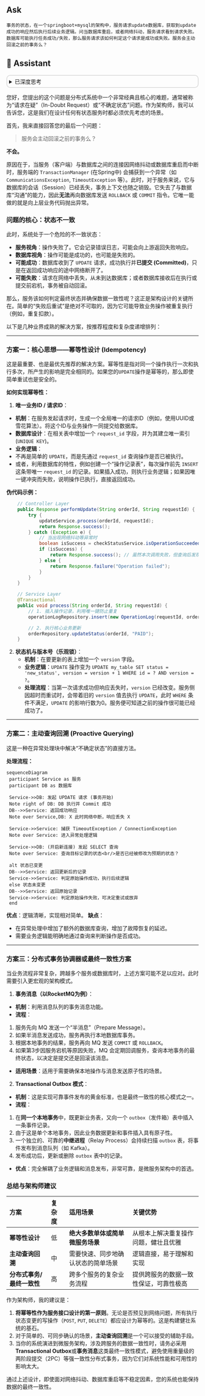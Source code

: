 ## Ask 

```
事务的状态，在一个springboot+mysql的架构中，服务请求update数据库，获取到update成功的响应然后执行后续业务逻辑。问当数据库重启，或者网络抖动，服务请求看到请求失败。数据库可能执行任务成功/失败，那么服务请求该如何判定这个请求是成功或失败。服务会主动回滚之前的事务么？
```

## 🤖 Assistant

<div style="border: 2px solid #dddddd; border-radius: 10px;">
  <details style="padding: 5px;">
    <summary>已深度思考</summary>
    **Clarifying the Scenario**<br><br>I'm currently focused on deconstructing the user's query, specifically the "happy path" where a Spring Boot service updates a MySQL database. I'm starting to visualize the typical transaction flow. The next step is outlining the various states a transaction can go through, considering the happy path.<br><br><br>**Refining the Approach**<br><br>I'm now fully immersed in the role of a Principal Backend Architect. The user's query about transaction ambiguity in Spring Boot with MySQL demands a comprehensive response. I'm focusing on the "why" and "how" behind the issue. I'm exploring various architectural patterns and trade-offs to ensure a robust and long-term solution. This necessitates a clear, structured explanation addressing the core challenges.<br><br><br>**Examining Transaction States**<br><br>I'm now diving into the precise states a transaction undergoes within the happy path. Considering network interruptions and MySQL's behavior is critical. Exploring the transaction's lifecycle from the initial request through potential commit, rollbacks, or uncertainty. This necessitates a thorough analysis of how Spring's `@Transactional` interacts with the underlying database to fully address the user's issue.<br><br><br>**Evaluating the Trade-offs**<br><br>I've been analyzing the pros and cons of different solutions, starting with the simple retry and highlighting why it fails. Now, I am exploring more complex patterns like idempotency, query state, and distributed transactions. My focus is on providing a range of options, each with its own advantages and drawbacks, to offer a comprehensive architect's perspective.<br><br><br>**Evaluating Further Solutions**<br><br>I'm now exploring the proactive state query approach in more detail. I'm focusing on clarifying the specific benefits and trade-offs. I also need to provide concrete examples, likely using a sequence diagram, to illustrate the precise steps. My goal is to outline all possible cases and provide a robust method to handle them consistently. I am thinking through the retry mechanisms and failure scenarios.<br><br><br>**Revising Solution Approaches**<br><br>I'm now refining the solution descriptions.  I'm focusing on the practical implications of idempotency and the proactive state query, clarifying the implementation details. I'm ensuring the user understands both the advantages and the potential complexities of each strategy. I'm working to provide a sequence diagram for the proactive approach to better explain this, and I'm currently assessing the implementation complexity and the trade-offs of these options.<br><br><br>**Developing Solution Framework**<br><br>I'm now formulating a comprehensive solution framework. This encompasses strategies ranging from idempotency to asynchronous eventing for this Spring Boot and MySQL scenario. I'm focusing on creating a decision tree to help the user choose the best approach based on their specific requirements.<br><br><br>**Evolving Solution Strategies**<br><br>I am now focusing on designing a framework, starting with idempotency, which might not be enough. Then, I am developing the solution for querying the transaction state. I am creating a decision-making guide to assist the user in choosing the most effective technique based on their unique requirements.<br><br><br>
  </details>
</div>

您好，您提出的这个问题是分布式系统中一个非常经典且核心的难题，通常被称为“请求在疑”（In-Doubt Request）或“不确定状态”问题。作为架构师，我可以告诉您，这是我们在设计任何有状态服务时都必须优先考虑的场景。

首先，我来直接回答您的最后一个问题：

> 服务会主动回滚之前的事务么？

**不会。**

原因在于，当服务（客户端）与数据库之间的连接因网络抖动或数据库重启而中断时，服务端的 `TransactionManager` (在Spring中) 会捕获到一个异常（如 `CommunicationsException`, `TimeoutException` 等）。此时，对于服务来说，它与数据库的会话（Session）已经丢失，事务上下文也随之销毁。它失去了与数据库“沟通”的能力，因此**无法**再向数据库发送 `ROLLBACK` 或 `COMMIT` 指令。它唯一能做的就是向上层业务代码抛出异常。

### 问题的核心：状态不一致

此时，系统处于一个危险的不一致状态：

* **服务视角**：操作失败了。它会记录错误日志，可能会向上游返回失败响应。
* **数据库视角**：操作可能是成功的，也可能是失败的。
 * **可能成功**：数据库收到了 `UPDATE` 请求，成功执行并**已提交 (Committed)**，只是在返回成功响应的途中网络断开了。
 * **可能失败**：请求在网络中丢失，从未到达数据库；或者数据库接收后在执行或提交前宕机，事务被自动回滚。

那么，服务该如何判定最终状态并确保数据一致性呢？这正是架构设计的关键所在。简单的“失败后重试”是绝对不可取的，因为它可能导致业务操作被重复执行（例如，重复扣款）。

以下是几种业界成熟的解决方案，按推荐程度和复杂度递增排列：

---

### 方案一：核心思想——幂等性设计 (Idempotency)

这是最重要、也是最优先推荐的解决方案。幂等性是指对同一个操作执行一次和执行多次，所产生的影响是完全相同的。如果您的`UPDATE`操作是幂等的，那么即使简单重试也是安全的。

**如何实现幂等性：**

1. **唯一业务ID / 请求ID**：
 * **机制**：在服务发起请求时，生成一个全局唯一的请求ID（例如，使用UUID或雪花算法）。将这个ID与业务操作一同提交给数据库。
 * **数据库设计**：在相关表中增加一个 `request_id` 字段，并为其建立唯一索引 (`UNIQUE KEY`)。
 * **业务逻辑**：
 * 不再是简单的 `UPDATE`，而是先通过 `request_id` 查询操作是否已被执行。
 * 或者，利用数据库的特性，例如创建一个“操作记录表”，每次操作前先 `INSERT` 这条带唯一 `request_id` 的记录。如果插入成功，则执行业务逻辑；如果因唯一键冲突而失败，说明操作已执行，直接返回成功。

 **伪代码示例：**
```java
    // Controller Layer
    public Response performUpdate(String orderId, String requestId) {
        try {
            updateService.process(orderId, requestId);
            return Response.success();
        } catch (Exception e) {
            // 当出现网络抖动等异常时
            boolean isSuccess = checkStatusService.isOperationSucceeded(requestId);
            if (isSuccess) {
                return Response.success(); // 虽然本次调用失败，但查询后发现操作已成功
            } else {
                return Response.failure("Operation failed");
            }
        }
    }

    // Service Layer
    @Transactional
    public void process(String orderId, String requestId) {
        // 1. 插入操作记录，利用唯一键防止重复
        operationLogRepository.insert(new OperationLog(requestId, orderId, "PROCESSING"));

        // 2. 执行核心业务更新
        orderRepository.updateStatus(orderId, "PAID");
    }
```

2.  **状态机与版本号（乐观锁）**：
    *   **机制**：在要更新的表上增加一个 `version` 字段。
    *   **业务逻辑**：`UPDATE` 操作变为 `UPDATE my_table SET status = 'new_status', version = version + 1 WHERE id = ? AND version = ?`。
    *   **处理流程**：当第一次请求成功但响应丢失时，`version` 已经改变。服务侧因超时而重试时，会带着旧的 `version` 值去执行 `UPDATE`，此时 `WHERE` 条件不满足，`UPDATE` 的影响行数为0。服务便可知道之前的操作很可能已经成功了。

---

### 方案二：主动查询回溯 (Proactive Querying)

这是一种在异常处理块中解决“不确定状态”的直接方法。

**处理流程：**

```mermaid
sequenceDiagram
 participant Service as 服务
 participant DB as 数据库

 Service->>DB: 发起 UPDATE 请求 (事务开始)
 Note right of DB: DB 执行并 Commit 成功
 DB-->>Service: 返回成功响应
 Note over Service,DB: X 此时网络中断，响应丢失 X

 Service->>Service: 捕获 TimeoutException / ConnectionException
 Note over Service: 进入异常处理逻辑

 Service->>DB: (开启新连接) 发起 SELECT 查询
 Note over Service: 查询目标记录的状态<br/>是否已经被修改为预期的状态？

 alt 状态已变更
 DB-->>Service: 返回更新后的记录
 Service->>Service: 判定原始操作成功，执行后续逻辑
 else 状态未变更
 DB-->>Service: 返回原始记录
 Service->>Service: 判定原始操作失败，可决定重试或放弃
 end
```

**优点**：逻辑清晰，实现相对简单。
**缺点**：
* 在异常处理中增加了额外的数据库查询，增加了故障恢复的延迟。
* 需要业务逻辑能明确地通过查询来判断操作是否成功。

---

### 方案三：分布式事务协调器或最终一致性方案

当业务流程非常复杂，跨越多个服务或数据库时，上述方案可能不足以应对。此时需要引入更宏观的架构模式。

1. **事务消息（以RocketMQ为例）**：
 * **机制**：利用消息队列的事务消息功能。
 * **流程**：
 1. 服务先向 MQ 发送一个“半消息”（Prepare Message）。
 2. 如果半消息发送成功，服务再执行本地数据库事务。
 3. 根据本地事务的结果，服务再向 MQ 发送 `COMMIT` 或 `ROLLBACK`。
 4. 如果第3步因服务宕机等原因失败，MQ 会定期回调服务，查询本地事务的最终状态，以决定是提交还是回滚该消息。
 * **适用场景**：适用于需要确保本地操作与消息发送原子性的场景。

2. **Transactional Outbox 模式**：
 * **机制**：这是实现可靠事件发布的黄金标准，也是最终一致性的核心模式之一。
 * **流程**：
 1. 在**同一个本地事务**中，既更新业务表，又向一个 `outbox`（发件箱）表中插入一条事件记录。
 2. 由于这是单个本地事务，因此业务数据更新和事件插入具有原子性。
 3. 一个独立的、可靠的**中继进程**（Relay Process）会持续扫描 `outbox` 表，将事件发布到消息队列（如 Kafka）。
 4. 发布成功后，更新或删除 `outbox` 表中的记录。
 * **优点**：完全解耦了业务逻辑和消息发布，非常可靠，是微服务架构中的首选。

### 总结与架构师建议

| 方案 | 复杂度 | 适用场景 | 关键优势 |
| :--- | :--- | :--- | :--- |
| **幂等性设计** | 低 | **绝大多数单体或简单微服务场景** | 从根本上解决重复操作问题，健壮且优雅 |
| **主动查询回溯** | 中 | 需要快速、同步地确认状态的简单场景 | 逻辑直接，易于理解和实现 |
| **分布式事务/最终一致性** | 高 | 跨多个服务的复杂业务流程 | 提供跨服务的数据一致性保证，可靠性极高 |

作为架构师，我的建议是：

1. **将幂等性作为服务接口设计的第一原则**。无论是否预见到网络问题，所有执行状态变更的写操作（`POST`, `PUT`, `DELETE`）都应设计为幂等的。这是构建健壮系统的基石。
2. 对于简单的、可同步确认的场景，**主动查询回溯**是一个可以接受的辅助手段。
3. 当你的系统演进到微服务架构，涉及跨服务的数据一致性时，请务必采用**Transactional Outbox**或**事务消息**这类最终一致性模式，避免使用重量级的两阶段提交（2PC）等强一致性分布式事务，因为它们对系统性能和可用性的影响太大。

通过上述设计，即使面对网络抖动、数据库重启等不稳定因素，您的系统也能保持数据的最终一致性。
